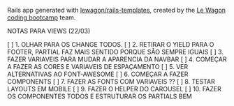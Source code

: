 Rails app generated with [lewagon/rails-templates](https://github.com/lewagon/rails-templates), created by the [Le Wagon coding bootcamp](https://www.lewagon.com) team.



NOTAS PARA VIEWS (22/03)

[ ] 1. OLHAR PARA OS CHANGE TODOS.
[ ] 2. RETIRAR O YIELD PARA O FOOTER, PARTIAL FAZ MAIS SENTIDO PORQUE SÃO SEMPRE IGUAIS
[ ] 3. FAZER VARIAVEIS PARA MUDAR A APARENCIA DA NAVBAR
[ ] 4. COMEÇAR A FAZER AS CORES E VARIAVEIS DE ESPAÇAMENTO
[ ] 5. VER ALTERNATIVAS AO FONT-AWESOME
[ ] 6. COMEÇAR A FAZER COMPONENTS
[ ] 7. FAZER AS FONTS COM VARIAVEIS ??
[ ] 8. TESTAR LAYOUTS EM MOBILE
[ ] 9. FAZER O HELPER DO CAROUSEL
[ ] 10. FAZER OS COMPONENTES TODOS E ESTRUTURAR OS PARTIALS BEM
